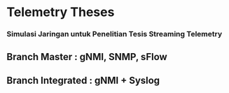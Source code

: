 # Telemetry Theses

### Simulasi Jaringan untuk Penelitian Tesis Streaming Telemetry

## Branch Master     : gNMI, SNMP, sFlow
## Branch Integrated : gNMI + Syslog
